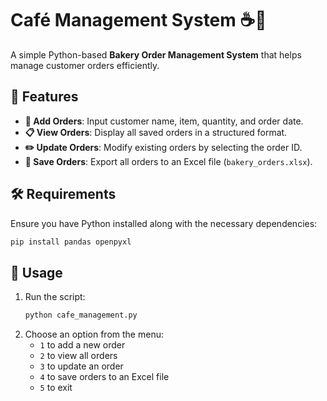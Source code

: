 # Café Management System ☕🍰  

A simple Python-based **Bakery Order Management System** that helps manage customer orders efficiently.  

## 📌 Features  
- **📝 Add Orders**: Input customer name, item, quantity, and order date.  
- **📋 View Orders**: Display all saved orders in a structured format.  
- **✏️ Update Orders**: Modify existing orders by selecting the order ID.  
- **💾 Save Orders**: Export all orders to an Excel file (`bakery_orders.xlsx`).  

## 🛠️ Requirements  
Ensure you have Python installed along with the necessary dependencies:  
```bash  
pip install pandas openpyxl  
```  

## 🚀 Usage  
1. Run the script:  
   ```bash  
   python cafe_management.py  
   ```  
2. Choose an option from the menu:  
   - `1` to add a new order  
   - `2` to view all orders  
   - `3` to update an order  
   - `4` to save orders to an Excel file  
   - `5` to exit  


